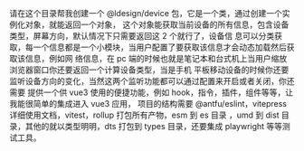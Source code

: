 请在这个目录帮我创建一个 @ldesign/device 包，它是一个类，通过创建一个实例化对象，就能返回一个对象，
这个对象能获取当前设备的所有信息，包含设备类型，屏幕方向，默认情况下只需要返回这 2 个就行了，设备信
息可以分类获取，每一个信息都是一个小模块，当用户配置了要获取该信息才会动态加载然后获取该信息，例如网
络信息，在 pc 端的时候也就是笔记本和台式机上当用户缩放浏览器窗口你还要返回一个计算设备类型，当是手机
平板移动设备的时候你还要监听设备方向的变化，当然这两个监听功能都可以通过配置来开启或者关闭，你还需要
提供一个供 vue3 使用的便捷功能，例如 hook，指令，插件，组件等等，让我能很简单的集成进入 vue3 应用，
项目的结构需要 @antfu/eslint，vitepress 详细使用文档，vitest，rollup 打包所有产物，esm 到 es 目录
，umd 到 dist 目录，其他的就以类型明明，dts 打包到 types 目录，还要集成 playwright 等等测试工具。
